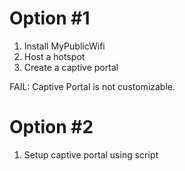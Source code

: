 # Option #1

1. Install MyPublicWifi
2. Host a hotspot
3. Create a captive portal

FAIL: Captive Portal is not customizable. 


# Option #2
1. Setup captive portal using script 